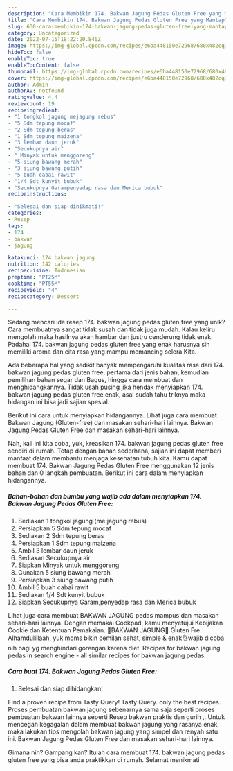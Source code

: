 ```yaml
---
description: "Cara Membikin 174. Bakwan Jagung Pedas Gluten Free yang Mantap"
title: "Cara Membikin 174. Bakwan Jagung Pedas Gluten Free yang Mantap"
slug: 630-cara-membikin-174-bakwan-jagung-pedas-gluten-free-yang-mantap
category: Uncategorized
date: 2022-07-15T18:22:20.846Z
image: https://img-global.cpcdn.com/recipes/e6ba448150e72968/680x482cq70/174-bakwan-jagung-pedas-gluten-free-foto-resep-utama.jpg
hideToc: false
enableToc: true
enableTocContent: false
thumbnail: https://img-global.cpcdn.com/recipes/e6ba448150e72968/680x482cq70/174-bakwan-jagung-pedas-gluten-free-foto-resep-utama.jpg
cover: https://img-global.cpcdn.com/recipes/e6ba448150e72968/680x482cq70/174-bakwan-jagung-pedas-gluten-free-foto-resep-utama.jpg
author: Admin
authorAv: notfound
ratingvalue: 4.4
reviewcount: 19
recipeingredient:
- "1 tongkol jagung mejagung rebus"
- "5 Sdm tepung mocaf"
- "2 Sdm tepung beras"
- "1 Sdm tepung maizena"
- "3 lembar daun jeruk"
- "Secukupnya air"
- " Minyak untuk menggoreng"
- "5 siung bawang merah"
- "3 siung bawang putih"
- "5 buah cabai rawit"
- "1/4 Sdt kunyit bubuk"
- "Secukupnya Garampenyedap rasa dan Merica bubuk"
recipeinstructions:

- "Selesai dan siap dinikmati!"
categories:
- Resep
tags:
- 174
- bakwan
- jagung

katakunci: 174 bakwan jagung 
nutrition: 142 calories
recipecuisine: Indonesian
preptime: "PT25M"
cooktime: "PT55M"
recipeyield: "4"
recipecategory: Dessert

---
```





Sedang mencari ide resep 174. bakwan jagung pedas gluten free yang unik? Cara membuatnya sangat tidak susah dan tidak juga mudah. Kalau keliru mengolah maka hasilnya akan hambar dan justru cenderung tidak enak. Padahal 174. bakwan jagung pedas gluten free yang enak harusnya sih memiliki aroma dan cita rasa yang mampu memancing selera Kita.





Ada beberapa hal yang sedikit banyak mempengaruhi kualitas rasa dari 174. bakwan jagung pedas gluten free, pertama dari jenis bahan, kemudian pemilihan bahan segar dan Bagus, hingga cara membuat dan menghidangkannya. Tidak usah pusing jika hendak menyiapkan 174. bakwan jagung pedas gluten free enak,      asal sudah tahu triknya maka hidangan ini bisa jadi sajian spesial.














Berikut ini cara untuk menyiapkan hidangannya. Lihat juga cara membuat Bakwan Jagung (Gluten-free) dan masakan sehari-hari lainnya. Bakwan Jagung Pedas Gluten Free dan masakan sehari-hari lainnya.






Nah, kali ini kita coba, yuk, kreasikan 174. bakwan jagung pedas gluten free sendiri di rumah. Tetap dengan bahan sederhana, sajian ini dapat memberi manfaat dalam membantu menjaga kesehatan tubuh kita. Kamu dapat membuat 174. Bakwan Jagung Pedas Gluten Free menggunakan 12 jenis bahan dan 0 langkah pembuatan. Berikut ini cara dalam menyiapkan hidangannya.

<!--inarticleads1-->

##### Bahan-bahan dan bumbu yang wajib ada dalam menyiapkan 174. Bakwan Jagung Pedas Gluten Free:

1. Sediakan 1 tongkol jagung (me:jagung rebus)
1. Persiapkan 5 Sdm tepung mocaf
1. Sediakan 2 Sdm tepung beras
1. Persiapkan 1 Sdm tepung maizena
1. Ambil 3 lembar daun jeruk
1. Sediakan Secukupnya air
1. Siapkan  Minyak untuk menggoreng
1. Gunakan 5 siung bawang merah
1. Persiapkan 3 siung bawang putih
1. Ambil 5 buah cabai rawit
1. Sediakan 1/4 Sdt kunyit bubuk
1. Siapkan Secukupnya Garam,penyedap rasa dan Merica bubuk


Lihat juga cara membuat BAKWAN JAGUNG pedas mampus dan masakan sehari-hari lainnya. Dengan memakai Cookpad, kamu menyetujui Kebijakan Cookie dan Ketentuan Pemakaian. 🌽BAKWAN JAGUNG🌽 Gluten Fre. Alhamdulillaah, yuk moms bikin cemilan sehat, simple &amp; enak👌wajib dicoba nih bagi yg menghindari gorengan karena diet. Recipes for bakwan jagung pedas in search engine - all similar recipes for bakwan jagung pedas. 

<!--inarticleads2-->

##### Cara buat 174. Bakwan Jagung Pedas Gluten Free:


1. Selesai dan siap dihidangkan!

Find a proven recipe from Tasty Query! Tasty Query. only the best recipes. Proses pembuatan bakwan jagung sebenarnya sama saja seperti proses pembuatan bakwan lainnya seperti Resep bakwan praktis dan gurih ,. Untuk mencegah kegagalan dalam membuat bakwan jagung yang rasanya enak, maka lakukan tips mengolah bakwan jagung yang simpel dan renyah satu ini. Bakwan Jagung Pedas Gluten Free dan masakan sehari-hari lainnya. 

Gimana nih? Gampang kan? Itulah cara membuat 174. bakwan jagung pedas gluten free yang bisa anda praktikkan di rumah. Selamat menikmati
